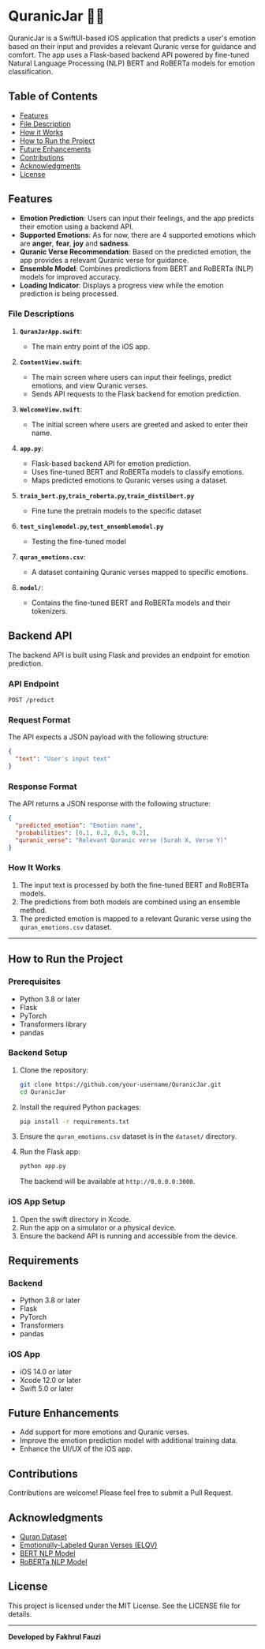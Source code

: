 # QuranicJar 🕌✨

QuranicJar is a SwiftUI-based iOS application that predicts a user's emotion based on their input and provides a relevant Quranic verse for guidance and comfort. The app uses a Flask-based backend API powered by fine-tuned Natural Language Processing (NLP) BERT and RoBERTa models for emotion classification.

## Table of Contents
- [Features](#features)
- [File Description](#file-descriptions)
- [How it Works](#how-it-works)
- [How to Run the Project](#how-to-run-the-project)
- [Future Enhancements](#future-enhancements)
- [Contributions](#contributions)
- [Acknowledgments](#acknowledgments)
- [License](#license)


## Features

- **Emotion Prediction**: Users can input their feelings, and the app predicts their emotion using a backend API.
- **Supported Emotions**: As for now, there are 4 supported emotions which are **anger**, **fear**, **joy** and **sadness**.
- **Quranic Verse Recommendation**: Based on the predicted emotion, the app provides a relevant Quranic verse for guidance.
- **Ensemble Model**: Combines predictions from BERT and RoBERTa (NLP) models for improved accuracy.
- **Loading Indicator**: Displays a progress view while the emotion prediction is being processed.

### File Descriptions

1. **`QuranJarApp.swift`**:
   - The main entry point of the iOS app.

2. **`ContentView.swift`**:
   - The main screen where users can input their feelings, predict emotions, and view Quranic verses.
   - Sends API requests to the Flask backend for emotion prediction.

3. **`WelcomeView.swift`**:
   - The initial screen where users are greeted and asked to enter their name.

4. **`app.py`**:
   - Flask-based backend API for emotion prediction.
   - Uses fine-tuned BERT and RoBERTa models to classify emotions.
   - Maps predicted emotions to Quranic verses using a dataset.

5. **`train_bert.py`,`train_roberta.py`,`train_distilbert.py`**
   - Fine tune the pretrain models to the specific dataset

6. **`test_singlemodel.py`,`test_ensemblemodel.py`**
   - Testing the fine-tuned model

7. **`quran_emotions.csv`**:
   - A dataset containing Quranic verses mapped to specific emotions.

8. **`model/`**:
   - Contains the fine-tuned BERT and RoBERTa models and their tokenizers.

## Backend API

The backend API is built using Flask and provides an endpoint for emotion prediction.

### API Endpoint

```
POST /predict
```

### Request Format

The API expects a JSON payload with the following structure:

```json
{
  "text": "User's input text"
}
```

### Response Format

The API returns a JSON response with the following structure:

```json
{
  "predicted_emotion": "Emotion name",
  "probabilities": [0.1, 0.2, 0.5, 0.2],
  "quranic_verse": "Relevant Quranic verse (Surah X, Verse Y)"
}
```

### How It Works

1. The input text is processed by both the fine-tuned BERT and RoBERTa models.
2. The predictions from both models are combined using an ensemble method.
3. The predicted emotion is mapped to a relevant Quranic verse using the `quran_emotions.csv` dataset.

---

## How to Run the Project

### Prerequisites

- Python 3.8 or later
- Flask
- PyTorch
- Transformers library
- pandas

### Backend Setup

1. Clone the repository:
   ```bash
   git clone https://github.com/your-username/QuranicJar.git
   cd QuranicJar
   ```

2. Install the required Python packages:
   ```bash
   pip install -r requirements.txt
   ```

3. Ensure the `quran_emotions.csv` dataset is in the `dataset/` directory.

4. Run the Flask app:
   ```bash
   python app.py
   ```

   The backend will be available at `http://0.0.0.0:3000`.

### iOS App Setup

1. Open the swift directory in Xcode.
2. Run the app on a simulator or a physical device.
3. Ensure the backend API is running and accessible from the device.

## Requirements

### Backend
- Python 3.8 or later
- Flask
- PyTorch
- Transformers
- pandas

### iOS App
- iOS 14.0 or later
- Xcode 12.0 or later
- Swift 5.0 or later

## Future Enhancements

- Add support for more emotions and Quranic verses.
- Improve the emotion prediction model with additional training data.
- Enhance the UI/UX of the iOS app.

## Contributions

Contributions are welcome! Please feel free to submit a Pull Request.

## Acknowledgments

- [Quran Dataset](https://www.kaggle.com/datasets/imrankhan197/the-quran-dataset)
- [Emotionally-Labeled Quran Verses (ELQV)](https://github.com/Arwaalmrzoqi/ELQV)
- [BERT NLP Model](https://huggingface.co/docs/transformers/en/model_doc/bert)
- [RoBERTa NLP Model](https://huggingface.co/docs/transformers/en/model_doc/roberta)

## License

This project is licensed under the MIT License. See the LICENSE file for details.

---

**Developed by Fakhrul Fauzi**  
